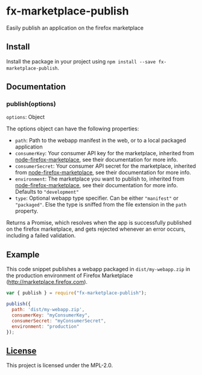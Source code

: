 # fx-marketplace-publish
Easily publish an application on the firefox marketplace

## Install
Install the package in your project using `npm install --save fx-marketplace-publish`.

## Documentation
### publish(options)
`options`: Object

The options object can have the following properties:

  * `path`: Path to the webapp manifest in the web, or to a local packaged application
  * `consumerKey`: Your consumer API key for the marketplace, inherited from [node-firefox-marketplace][], see their documentation for more info.
  * `consumerSecret`: Your consumer API secret for the marketplace, inherited from [node-firefox-marketplace][], see their documentation for more info.
  * `environment`: The marketplace you want to publish to, inherited from [node-firefox-marketplace][], see their documentation for more info. Defaults to `"development"`
  * `type`: Optional webapp type specifier. Can be either `"manifest"` or `"packaged"`. Else the type is sniffed from the file extension in the `path` property.

Returns a Promise, which resolves when the app is successfully published on the firefox marketplace, and gets rejected whenever an error occurs, including a failed validation.

## Example
This code snippet publishes a webapp packaged in `dist/my-webapp.zip` in the production environment of Firefox Marketplace (http://marketplace.firefox.com).
```js
var { publish } = require("fx-marketplace-publish");

publish({
  path: 'dist/my-webapp.zip',
  consumerKey: "myConsumerKey",
  consumerSecret: "myConsumerSecret",
  environment: "production"
});
```

## [License](LICENSE)
This project is licensed under the MPL-2.0.

[node-firefox-marketplace]: https://www.npmjs.com/package/node-firefox-marketplace

